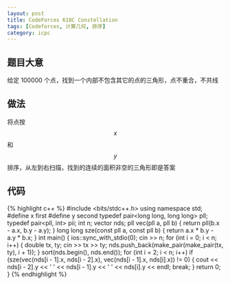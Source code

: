 ```yaml
---
layout: post
title: CodeForces 618C Constellation
tags: [Codeforces, 计算几何, 排序]
category: icpc
---
```


题目大意
--------
给定 100000 个点，找到一个内部不包含其它的点的三角形，点不重合，不共线

做法
----

将点按$$x$$和$$y$$排序，从左到右扫描，找到的连续的面积非空的三角形即是答案

代码
----

{% highlight c++ %}
#include <bits/stdc++.h>
using namespace std;
#define x first
#define y second
typedef pair<long long, long long> pll;
typedef pair<pll, int> pii;
int n;
vector<pii> nds;
pll vec(pll a, pll b) {
    return pll(b.x - a.x, b.y - a.y);
}
long long sze(const pll a, const pll b) {
    return a.x * b.y - a.y * b.x;
}
int main() {
    ios::sync_with_stdio(0);
    cin >> n;
    for (int i = 0; i < n; i++) {
        double tx, ty;
        cin >> tx >> ty;
        nds.push_back(make_pair(make_pair(tx, ty), i + 1));
    }
    sort(nds.begin(), nds.end());
    for (int i = 2; i < n; i++)
        if (sze(vec(nds[i - 1].x, nds[i - 2].x),
                vec(nds[i - 1].x, nds[i].x)) != 0) {
            cout << nds[i - 2].y << ' '
                 << nds[i - 1].y << ' '
                 << nds[i].y << endl;
            break;
        }
    return 0;
}
{% endhighlight %}
